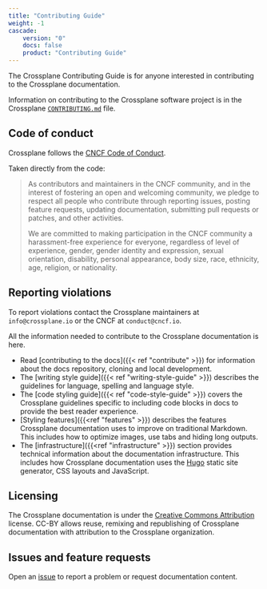 ```yaml
---
title: "Contributing Guide"
weight: -1
cascade:
    version: "0"
    docs: false
    product: "Contributing Guide"
---
```


The Crossplane Contributing Guide is for anyone interested in contributing to
the Crossplane documentation.

Information on contributing to the Crossplane software project is in the
Crossplane 
[`CONTRIBUTING.md`](https://github.com/crossplane/crossplane/blob/main/CONTRIBUTING.md)
file.

## Code of conduct
Crossplane follows the [CNCF Code of Conduct](https://github.com/cncf/foundation/blob/main/code-of-conduct.md).

Taken directly from the code:
<!-- vale off -->
>As contributors and maintainers in the CNCF community, and in the interest of
>fostering an open and welcoming community, we pledge to respect all people who
>contribute through reporting issues, posting feature requests, updating
>documentation, submitting pull requests or patches, and other activities.
>  
>We are committed to making participation in the CNCF community a
>harassment-free experience for everyone, regardless of level of experience,
>gender, gender identity and expression, sexual orientation, disability,
>personal appearance, body size, race, ethnicity, age, religion, or nationality.
<!-- vale on -->

## Reporting violations
To report violations contact the Crossplane maintainers at `info@crossplane.io`
or the CNCF at `conduct@cncf.io`.


All the information needed to contribute to the Crossplane documentation is
here.

* Read [contributing to the docs]({{< ref "contribute" >}}) for information
  about the docs repository, cloning and local development.
* The [writing style guide]({{< ref "writing-style-guide" >}}) describes the
  guidelines for language, spelling and language style. 
* The [code styling guide]({{< ref "code-style-guide" >}}) covers the Crossplane guidelines
  specific to including code blocks in docs to provide the best reader
  experience.
* [Styling features]({{<ref "features" >}}) describes the features
  Crossplane documentation uses to improve on traditional Markdown. This
  includes how to optimize images, use tabs and hiding long outputs.
* The [infrastructure]({{<ref "infrastructure" >}}) section provides technical
  information about the documentation infrastructure. This includes how
  Crossplane documentation uses the [Hugo](https://gohugo.io/) static site
  generator, CSS layouts and JavaScript.

## Licensing
The Crossplane documentation is under the [Creative Commons Attribution](https://creativecommons.org/licenses/by/4.0/)
license. CC-BY allows reuse, remixing and republishing of Crossplane
documentation with attribution to the Crossplane organization.

## Issues and feature requests
Open an [issue](https://github.com/crossplane/crossplane/issues)
to report a problem or request documentation content.